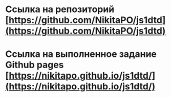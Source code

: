 # Ссылка на репозиторий [https://github.com/NikitaPO/js1dtd](https://github.com/NikitaPO/js1dtd)
# Ссылка на выполненное задание Github pages [https://nikitapo.github.io/js1dtd/](https://nikitapo.github.io/js1dtd/)
